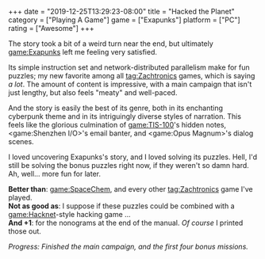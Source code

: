 +++
date = "2019-12-25T13:29:23-08:00"
title = "Hacked the Planet"
category = ["Playing A Game"]
game = ["Exapunks"]
platform = ["PC"]
rating = ["Awesome"]
+++

The story took a bit of a weird turn near the end, but ultimately <game:Exapunks> left me feeling very satisfied.

Its simple instruction set and network-distributed parallelism make for fun puzzles; my new favorite among all <tag:Zachtronics> games, which is saying <i>a lot</i>.  The amount of content is impressive, with a main campaign that isn't just lengthy, but also feels "meaty" and well-paced.

And the story is easily the best of its genre, both in its enchanting cyberpunk theme and in its intriguingly diverse styles of narration.  This feels like the glorious culmination of <game:TIS-100>'s hidden notes, <game:Shenzhen I/O>'s email banter, and <game:Opus Magnum>'s dialog scenes.

I loved uncovering Exapunks's story, and I loved solving its puzzles.  Hell, I'd still be solving the bonus puzzles right now, if they weren't so damn hard.  Ah, well... more fun for later.

<b>Better than</b>: <game:SpaceChem>, and every other <tag:Zachtronics> game I've played.  
<b>Not as good as</b>: I suppose if these puzzles could be combined with a <game:Hacknet>-style hacking game ...  
<b>And +1</b>: for the nonograms at the end of the manual.  <i>Of course</i> I printed those out.

<i>Progress: Finished the main campaign, and the first four bonus missions.</i>
